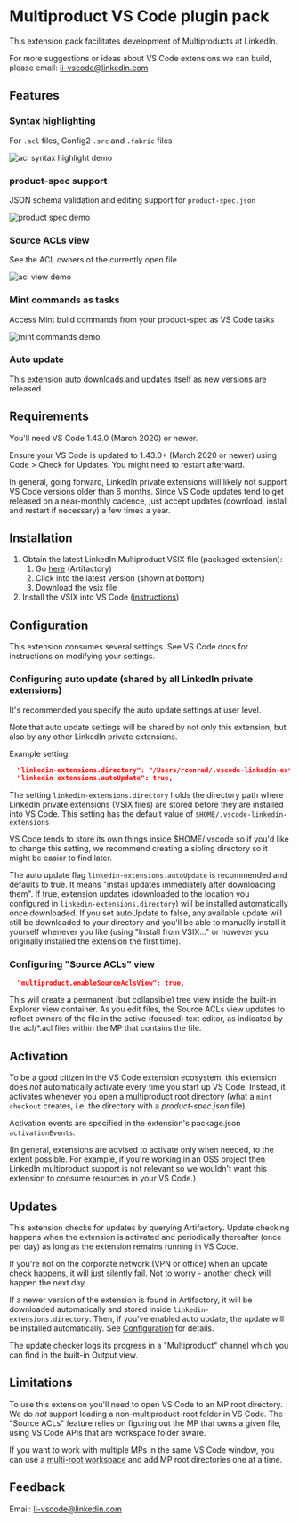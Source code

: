 # Multiproduct VS Code plugin pack

This extension pack facilitates development of Multiproducts at LinkedIn.

For more suggestions or ideas about VS Code extensions we can build, please email:
li-vscode@linkedin.com

## Features

### Syntax highlighting
For `.acl` files, Config2 `.src` and `.fabric` files

![acl syntax highlight demo](https://media.licdn-ei.com/media/AAYQAwTiAAgAAQAAAAAAAAGHiMZK5u_KQ0myyrmk6fj8sA.jpg)

### product-spec support
JSON schema validation and editing support for `product-spec.json`

![product spec demo](https://media.licdn-ei.com/media/AAYQAwTiAAgAAQAAAAAAAANcvljDTkSkRVym3j3yfqk3Zw.gif)

### Source ACLs view
See the ACL owners of the currently open file

![acl view demo](https://media.licdn-ei.com/media/AAYQAwTiAAgAAQAAAAAAAAPWLl6eUStYRSy4bB4hxDVGgw.jpg)

### Mint commands as tasks
Access Mint build commands from your product-spec as VS Code tasks

![mint commands demo](https://media.licdn-ei.com/media/AAYIAwTiAAgAAQAAAAAAAAQFt4MhBz7cTNW_6T9l17OOiQ.gif)

### Auto update
This extension auto downloads and updates itself as new versions are released.

## Requirements

You'll need VS Code 1.43.0 (March 2020) or newer.

Ensure your VS Code is updated to 1.43.0+ (March 2020 or newer) using Code > Check for Updates. You
might need to restart afterward.

In general, going forward, LinkedIn private extensions will likely not support VS Code versions
older than 6 months. Since VS Code updates tend to get released on a near-monthly cadence, just
accept updates (download, install and restart if necessary) a few times a year.

## Installation

1. Obtain the latest LinkedIn Multiproduct VSIX file (packaged extension):
   1. Go [here](https://artifactory.corp.linkedin.com:8083/artifactory/npm-internal/com/linkedin/multiproduct-vscode-plugin-pack/multiproduct-vscode-plugin-pack/) (Artifactory)
   1. Click into the latest version (shown at bottom)
   1. Download the vsix file
1. Install the VSIX into VS Code ([instructions](https://code.visualstudio.com/docs/editor/extension-gallery#_install-from-a-vsix))

## Configuration

This extension consumes several settings. See VS Code docs for instructions on modifying your
settings.

### Configuring auto update (shared by all LinkedIn private extensions)

It's recommended you specify the auto update settings at user level.

Note that auto update settings will be shared by not only this extension, but also by any other
LinkedIn private extensions.

Example setting:

```json
  "linkedin-extensions.directory": "/Users/rconrad/.vscode-linkedin-extensions",
  "linkedin-extensions.autoUpdate": true,
```

The setting `linkedin-extensions.directory` holds the directory path where LinkedIn private extensions (VSIX files) are stored before they are installed into VS Code. This setting has the default value of `$HOME/.vscode-linkedin-extensions`

VS Code tends to store its own things inside $HOME/.vscode so if you'd like to change this setting, we recommend creating a sibling directory so it might be easier to find later.

The auto update flag `linkedin-extensions.autoUpdate` is recommended and defaults to true. It means
"install updates immediately after downloading them". If true, extension updates (downloaded to the
location you configured in `linkedin-extensions.directory`) will be installed automatically once
downloaded. If you set autoUpdate to false, any available update will still be downloaded to your
directory and you'll be able to manually install it yourself whenever you like (using "Install from
VSIX..." or however you originally installed the extension the first time).

### Configuring "Source ACLs" view

```json
  "multiproduct.enableSourceAclsView": true,
```

This will create a permanent (but collapsible) tree view inside the built-in Explorer view
container. As you edit files, the Source ACLs view updates to reflect owners of the file in the
active (focused) text editor, as indicated by the acl/*.acl files within the MP that contains the
file.

## Activation

To be a good citizen in the VS Code extension ecosystem, this extension does _not_ automatically
activate every time you start up VS Code. Instead, it activates whenever you open a multiproduct
root directory (what a `mint checkout` creates, i.e. the directory with a _product-spec.json_ file).

Activation events are specified in the extension's package.json `activationEvents`.

(In general, extensions are advised to activate only when needed, to the extent possible. For
example, if you're working in an OSS project then LinkedIn multiproduct support is not relevant so
we wouldn't want this extension to consume resources in your VS Code.)

## Updates

This extension checks for updates by querying Artifactory. Update checking happens when the
extension is activated and periodically thereafter (once per day) as long as the extension remains
running in VS Code.

If you're not on the corporate network (VPN or office) when an update check happens, it will just
silently fail. Not to worry - another check will happen the next day.

If a newer version of the extension is found in Artifactory, it will be downloaded automatically and
stored inside `linkedin-extensions.directory`. Then, if you've enabled auto update, the update will
be installed automatically. See [Configuration](#Configuration) for details.

The update checker logs its progress in a "Multiproduct" channel which you can find in the built-in
Output view.

## Limitations

To use this extension you'll need to open VS Code to an MP root directory. We do _not_ support
loading a non-multiproduct-root folder in VS Code. The "Source ACLs" feature relies on figuring out
the MP that owns a given file, using VS Code APIs that are workspace folder aware.

If you want to work with multiple MPs in the same VS Code window, you can use a
[multi-root workspace](https://code.visualstudio.com/docs/editor/multi-root-workspaces) and add MP
root directories one at a time.

## Feedback

Email: li-vscode@linkedin.com

